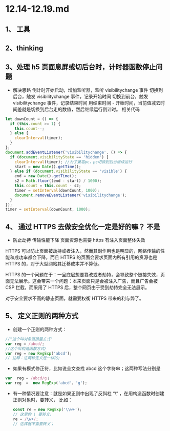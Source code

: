 # 12.14-12.19.md

## 1、 工具

## 2、thinking

## 3、处理 h5 页面息屏或切后台时，计时器函数停止问题

- 解决思路
  倒计时开始启动，增加监听器，监听 visibilitychange 事件
  切换到后台，触发 visibilitychange 事件，记录开始时间
  切换到前台，触发 visibilitychange 事件，记录结束时间
  用结束时间 - 开始时间，当前值减去时间差就是切换到后台走的数值，然后继续运行倒计时。
  相关代码

```js
let downCount = () => {
  if (this.count >= 1) {
    this.count--;
  } else {
    clearInterval(timer);
  }
};
document.addEventListener('visibilitychange', () => {
  if (document.visibilityState == 'hidden') {
    clearInterval(timer); //为了兼容pc，pc切换到后台继续运行
    start = new Date().getTime();
  } else if (document.visibilityState == 'visible') {
    end = new Date().getTime();
    s2 = Math.floor((end - start) / 1000);
    this.count = this.count - s2;
    timer = setInterval(downCount, 1000);
    document.removeEventListener('visibilitychange');
  }
});
timer = setInterval(downCount, 1000);
```

## 4、 通过 HTTPS 去做安全优化一定是好的嘛？ 不是

- 防止劫持 传输性能下降 页面资源也需要 https 有注入页面整体失效

HTTPS 可以防止页面被劫持或者注入，然而其副作用也是明显的，网络传输的性能和成功率都会下降，而且 HTTPS 的页面会要求页面内所有引用的资源也是 HTTPS 的，对于大型网站其迁移成本并不算低。

HTTPS 的一个问题在于：一旦底层想要篡改或者劫持，会导致整个链接失效，页面无法展示。这会带来一个问题：本来页面只是会被注入广告，而且广告会被 CSP 拦截，而采用了 HTTPS 后，整个网页由于受到劫持完全无法展示。

对于安全要求不高的静态页面，就需要权衡 HTTPS 带来的利与弊了。

## 5、 定义正则的两种方式

- 创建一个正则的两种方式：

```js
//"这个叫对象直接量方式"
var reg = /abcd/;
//这个叫构造函数方式/
var reg = new RegExp('abcd');
// 注释：这两种定义是一样的;
```

- 如果有模式修正符，比如说全文查找 abcd 这个字符串；这两种写法分别是

```js
var  reg = /abcd/g；
var reg  =  new RegExp('abcd'，'g');
```

- 有一种情况要注意：就是如果正则中出现了反斜杠 “\” ，在用构造函数时创建正则对象时，要转义，
  比如：
  ```js
  const re = new RegExp('\\w+');
  // 这里的 \ 要转义，
  re = /\w+/;
  // 这样就不需要转义；
  ```
